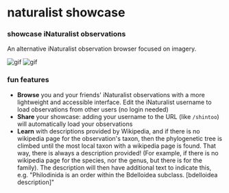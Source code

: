 # naturalist showcase
### showcase iNaturalist observations

An alternative iNaturalist observation browser focused on imagery.

![gif](https://thecuriousleaflet.com/wp-content/uploads/2021/06/username-change.gif)
![gif](https://thecuriousleaflet.com/wp-content/uploads/2021/06/demo-natshowcase.gif)

### fun features
- **Browse** you and your friends' iNaturalist observations with a more lightweight and accessible interface.
  Edit the iNaturalist username to load observations from other users (no login needed)
- **Share** your showcase: adding your username to the URL (like `/shintoo`) will automatically load your observations
- **Learn** with descriptions provided by Wikipedia, and if there is no wikipedia page for the observation's taxon,
  then the phylogenetic tree is climbed until the most local taxon with a wikipedia page is found. That way, there
  is always a description provided! (For example, if there is no wikipedia page for the species, nor the genus, but
  there is for the family). The description will then have additional text to indicate this, e.g. "Philodinida is an order within the Bdelloidea subclass. [bdelloidea description]"
